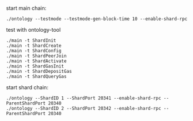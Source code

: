 
##

start main chain:

```
./ontology --testmode --testmode-gen-block-time 10 --enable-shard-rpc
```


test with ontology-tool

```
./main -t ShardInit
./main -t ShardCreate
./main -t ShardConfig
./main -t ShardPeerJoin
./main -t ShardActivate
./main -t ShardGasInit
./main -t ShardDepositGas
./main -t ShardQueryGas
```

start shard chain:

```
./ontology --ShardID 1 --ShardPort 20341 --enable-shard-rpc --ParentShardPort 20340
./ontology --ShardID 2 --ShardPort 20342 --enable-shard-rpc --ParentShardPort 20340
```


